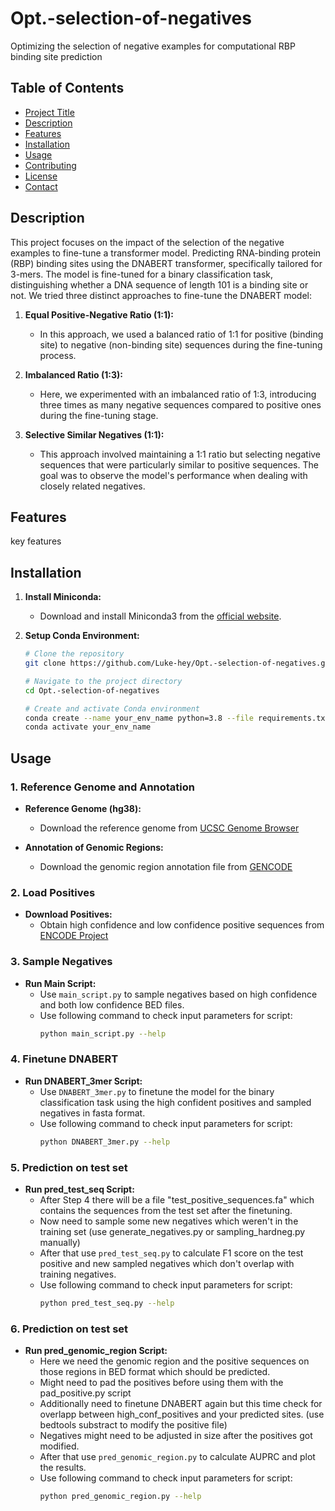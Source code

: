 # Opt.-selection-of-negatives
 Optimizing the selection of negative examples for computational RBP binding site prediction

## Table of Contents

- [Project Title](#project-title)
- [Description](#description)
- [Features](#features)
- [Installation](#installation)
- [Usage](#usage)
- [Contributing](#contributing)
- [License](#license)
- [Contact](#contact)

## Description

This project focuses on the impact of the selection of the negative examples to fine-tune a transformer model.
Predicting RNA-binding protein (RBP) binding sites using the DNABERT transformer, specifically tailored for 3-mers. The model is fine-tuned for a binary classification task, distinguishing whether a DNA sequence of length 101 is a binding site or not.
We tried three distinct approaches to fine-tune the DNABERT model:

1. **Equal Positive-Negative Ratio (1:1):**
   - In this approach, we used a balanced ratio of 1:1 for positive (binding site) to negative (non-binding site) sequences during the fine-tuning process.

2. **Imbalanced Ratio (1:3):**
   - Here, we experimented with an imbalanced ratio of 1:3, introducing three times as many negative sequences compared to positive ones during the fine-tuning stage.

3. **Selective Similar Negatives (1:1):**
   - This approach involved maintaining a 1:1 ratio but selecting negative sequences that were particularly similar to positive sequences. The goal was to observe the model's performance when dealing with closely related negatives.

## Features

key features

## Installation

1. **Install Miniconda:**
   - Download and install Miniconda3 from the [official website](https://docs.anaconda.com/free/miniconda/).

2. **Setup Conda Environment:**
   ```bash
   # Clone the repository
   git clone https://github.com/Luke-hey/Opt.-selection-of-negatives.git
   
   # Navigate to the project directory
   cd Opt.-selection-of-negatives

   # Create and activate Conda environment
   conda create --name your_env_name python=3.8 --file requirements.txt
   conda activate your_env_name


## Usage

### 1. Reference Genome and Annotation

- **Reference Genome (hg38):**
  - Download the reference genome from [UCSC Genome Browser](https://hgdownload.cse.ucsc.edu/goldenpath/hg38/bigZips/)

- **Annotation of Genomic Regions:**
  - Download the genomic region annotation file from [GENCODE](https://ftp.ebi.ac.uk/pub/databases/gencode/Gencode_human/release_44/gencode.v44.annotation.gtf.gz)

### 2. Load Positives

- **Download Positives:**
  - Obtain high confidence and low confidence positive sequences from [ENCODE Project](https://www.encodeproject.org/)

### 3. Sample Negatives

- **Run Main Script:**
  - Use `main_script.py` to sample negatives based on high confidence and both low confidence BED files.
  - Use following command to check input parameters for script:
    ```bash
    python main_script.py --help
    ```
### 4. Finetune DNABERT

- **Run DNABERT_3mer Script:**
  - Use `DNABERT_3mer.py` to finetune the model for the binary classification task using the high confident positives and sampled negatives in fasta format.
  - Use following command to check input parameters for script:
    ```bash
    python DNABERT_3mer.py --help
    ```

### 5. Prediction on test set

- **Run pred_test_seq Script:**
  - After Step 4 there will be a file "test_positive_sequences.fa" which contains the sequences from the test set after the finetuning.
  - Now need to sample some new negatives which weren't in the training set (use generate_negatives.py or sampling_hardneg.py manually)
  - After that use `pred_test_seq.py` to calculate F1 score on the test positive and new sampled negatives which don't overlap with training negatives.
  - Use following command to check input parameters for script:
    ```bash
    python pred_test_seq.py --help
    ```

 ### 6. Prediction on test set

- **Run pred_genomic_region Script:**
  - Here we need the genomic region and the positive sequences on those regions in BED format which should be predicted.
  - Might need to pad the positives before using them with the pad_positive.py script
  - Additionally need to finetune DNABERT again but this time check for overlapp between high_conf_positives and your predicted sites. (use bedtools substract to modify the positive file)
  - Negatives might need to be adjusted in size after the positives got modified.
  - After that use `pred_genomic_region.py` to calculate AUPRC and plot the results.
  - Use following command to check input parameters for script:
    ```bash
    python pred_genomic_region.py --help
    ```
